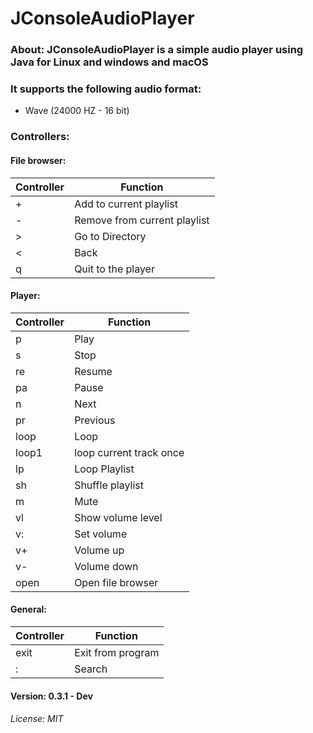# JConsoleAudioPlayer

### About: JConsoleAudioPlayer is a simple audio player using Java for Linux and windows and macOS <br>
### It supports the following audio format: 
- Wave (24000 HZ - 16 bit) 

### Controllers: 

#### File browser:
| Controller | Function                     |
|------------|------------------------------|
| +          | Add to current playlist      |
| -          | Remove from current playlist |
 | &gt;       | Go to Directory              |
| &lt;       | Back                         |
| q          | Quit to the player           |
#### Player:
| Controller | Function                |
|------------|-------------------------|
| p          | Play                    |
| s          | Stop                    |
| re         | Resume                  |
 | pa         | Pause                   |
 | n          | Next                    |
 | pr         | Previous                |
 | loop       | Loop                    |
| loop1      | loop current track once |
 | lp         | Loop Playlist           |
| sh         | Shuffle playlist        |
| m          | Mute                    |
| vl         | Show volume level       |
| v:         | Set volume              |
| v+         | Volume up               |
| v-         | Volume down             |
| open       | Open file browser       |

#### General:
| Controller | Function          |
|------------|-------------------|
| exit       | Exit from program |
| :          | Search            |

#### Version: 0.3.1 - Dev

###### License: MIT
